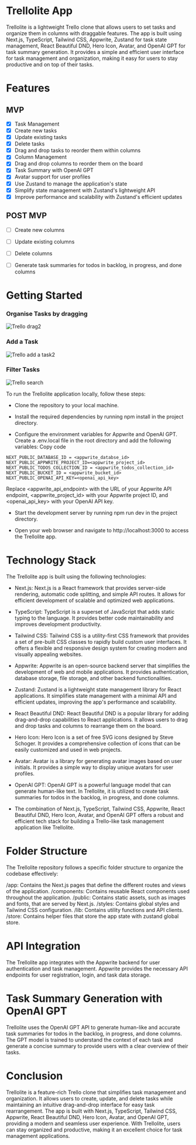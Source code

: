 # Trellolite App
Trellolite is a lightweight Trello clone that allows users to set tasks and organize them in columns with draggable features. The app is built using Next.js, TypeScript, Tailwind CSS, Appwrite, Zustand for task state management, React Beautiful DND, Hero Icon, Avatar, and OpenAI GPT for task summary generation. It provides a simple and efficient user interface for task management and organization, making it easy for users to stay productive and on top of their tasks.

# Features
## MVP
- [x] Task Management
- [x] Create new tasks
- [x] Update existing tasks
- [x] Delete tasks
- [x] Drag and drop tasks to reorder them within columns
- [x] Column Management
- [x] Drag and drop columns to reorder them on the board
- [x] Task Summary with OpenAI GPT
- [x] Avatar support for user profiles
- [x]  Use Zustand to manage the application's state
- [x] Simplify state management with Zustand's lightweight API
- [x] Improve performance and scalability with Zustand's efficient updates

## POST MVP
- [ ] Create new columns
- [ ] Update existing columns
- [ ] Delete columns
- [ ] Generate task summaries for todos in backlog, in progress, and done columns


# Getting Started

### Organise Tasks by dragging

![Trello drag2](https://github.com/Remi-dee/trellolite/assets/96704300/a21c5fdf-f00d-4fe3-b169-133f6a3108b6)


### Add a Task
![Trello add a task2](https://github.com/Remi-dee/trellolite/assets/96704300/1799c579-fae7-4110-85ec-8e4152b26637)


### Filter Tasks
![Trello search](https://github.com/Remi-dee/trellolite/assets/96704300/07777b72-eadb-4035-9786-c2988e763571)


To run the Trellolite application locally, follow these steps:

- Clone the repository to your local machine.

- Install the required dependencies by running npm install in the project directory.

- Configure the environment variables for Appwrite and OpenAI GPT. Create a .env.local file in the root directory and add the following variables: 
Copy code
```
NEXT_PUBLIC_DATABASE_ID = <appwrite_databse_id>
NEXT_PUBLIC_APPWRITE_PROJECT_ID=<appwrite_project_id>
NEXT_PUBLIC_TODOS_COLLECTION_ID = <appwrite_todos_collection_id>
NEXT_PUBLIC_BUCKET_ID = <appwrite_bucket_id>
NEXT_PUBLIC_OPENAI_API_KEY=<openai_api_key>
```

Replace <appwrite_api_endpoint> with the URL of your Appwrite API endpoint, <appwrite_project_id> with your Appwrite project ID, and <openai_api_key> with your OpenAI API key.



- Start the development server by running npm run dev in the project directory.

- Open your web browser and navigate to http://localhost:3000 to access the Trellolite app.

# Technology Stack
The Trellolite app is built using the following technologies:

- Next.js: Next.js is a React framework that provides server-side rendering, automatic code splitting, and simple API routes. It allows for efficient development of scalable and optimized web applications.

- TypeScript: TypeScript is a superset of JavaScript that adds static typing to the language. It provides better code maintainability and improves development productivity.

- Tailwind CSS: Tailwind CSS is a utility-first CSS framework that provides a set of pre-built CSS classes to rapidly build custom user interfaces. It offers a flexible and responsive design system for creating modern and visually appealing websites.

- Appwrite: Appwrite is an open-source backend server that simplifies the development of web and mobile applications. It provides authentication, database storage, file storage, and other backend functionalities.

- Zustand: Zustand is a lightweight state management library for React applications. It simplifies state management with a minimal API and efficient updates, improving the app's performance and scalability.

- React Beautiful DND: React Beautiful DND is a popular library for adding drag-and-drop capabilities to React applications. It allows users to drag and drop tasks and columns to rearrange them on the board.

- Hero Icon: Hero Icon is a set of free SVG icons designed by Steve Schoger. It provides a comprehensive collection of icons that can be easily customized and used in web projects.

- Avatar: Avatar is a library for generating avatar images based on user initials. It provides a simple way to display unique avatars for user profiles.

- OpenAI GPT: OpenAI GPT is a powerful language model that can generate human-like text. In Trellolite, it is utilized to create task summaries for todos in the backlog, in progress, and done columns.

- The combination of Next.js, TypeScript, Tailwind CSS, Appwrite, React Beautiful DND, Hero Icon, Avatar, and OpenAI GPT offers a robust and efficient tech stack for building a Trello-like task management application like Trellolite.

# Folder Structure
The Trellolite repository follows a specific folder structure to organize the codebase effectively:

/app: Contains the Next.js pages that define the different routes and views of the application.
/components: Contains reusable React components used throughout the application.
/public: Contains static assets, such as images and fonts, that are served by Next.js.
/styles: Contains global styles and Tailwind CSS configuration.
/lib: Contains utility functions and API clients.
/store: Contains helper files that store the app state with zustand global store.

# API Integration
The Trellolite app integrates with the Appwrite backend for user authentication and task management. Appwrite provides the necessary API endpoints for user registration, login, and task data storage.

# Task Summary Generation with OpenAI GPT
Trellolite uses the OpenAI GPT API to generate human-like and accurate task summaries for todos in the backlog, in progress, and done columns. The GPT model is trained to understand the context of each task and generate a concise summary to provide users with a clear overview of their tasks.

# Conclusion
Trellolite is a feature-rich Trello clone that simplifies task management and organization. It allows users to create, update, and delete tasks while maintaining an intuitive drag-and-drop interface for easy task rearrangement. The app is built with Next.js, TypeScript, Tailwind CSS, Appwrite, React Beautiful DND, Hero Icon, Avatar, and OpenAI GPT, providing a modern and seamless user experience. With Trellolite, users can stay organized and productive, making it an excellent choice for task management applications.







